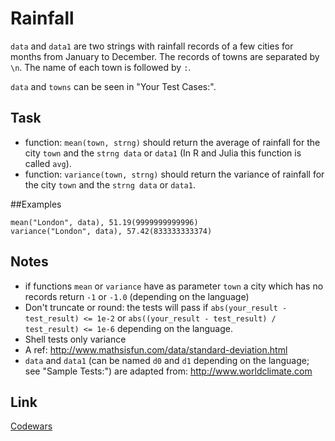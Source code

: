 # Rainfall

`data` and `data1` are two strings with rainfall records of a few cities for months from January to December. 
The records of towns are separated by `\n`. The name of each town is followed by `:`.

`data` and `towns` can be seen in "Your Test Cases:".

## Task

* function: `mean(town, strng)` should return the average of rainfall for the city `town` and the `strng data` or `data1` (In R and Julia this function is called `avg`).
* function: `variance(town, strng)` should return the variance of rainfall for the city `town` and the `strng data` or `data1`.

##Examples

```
mean("London", data), 51.19(9999999999996) 
variance("London", data), 57.42(833333333374)
```

## Notes

* if functions `mean` or `variance` have as parameter `town` a city which has no records return `-1` or `-1.0` (depending on the language)
* Don't truncate or round: the tests will pass if `abs(your_result - test_result) <= 1e-2` or `abs((your_result - test_result) / test_result) <= 1e-6` depending on the language.
* Shell tests only variance
* A ref: http://www.mathsisfun.com/data/standard-deviation.html
* `data` and `data1` (can be named `d0` and `d1` depending on the language; see "Sample Tests:") are adapted from: http://www.worldclimate.com

## Link

[Codewars](https://www.codewars.com/kata/56a32dd6e4f4748cc3000006)